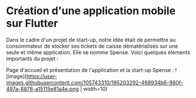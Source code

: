 # Création d'une application mobile sur Flutter

Dans le cadre d'un projet de start-up, notre idée était de permettre au consommateur de stocker ses tickets de caisse dématérialisés sur une seule et même application.
Elle se nomme Spense.
Voici quelques élements importants du projet :

Page d'accueil et présentation de l'application et la start-up Spense :
![image](https://user-images.githubusercontent.com/105743310/195203292-468934b6-980f-497a-8878-a15115e81a4e.png | width=10)

